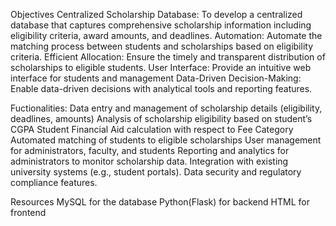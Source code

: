 Objectives
Centralized Scholarship Database: To develop a centralized database that captures comprehensive scholarship information including eligibility criteria, award amounts, and deadlines.
Automation: Automate the matching process between students and scholarships based on eligibility criteria.
Efficient Allocation: Ensure the timely and transparent distribution of scholarships to eligible students.
User Interface: Provide an intuitive web interface for students and management
Data-Driven Decision-Making: Enable data-driven decisions with analytical tools and reporting features. 

Fuctionalities:
Data entry and management of scholarship details (eligibility, deadlines, amounts)
Analysis of scholarship eligibility based on student’s CGPA
Student Financial Aid calculation with respect to Fee Category
Automated matching of students to eligible scholarships
User management for administrators, faculty, and students
Reporting and analytics for administrators to monitor scholarship data.
Integration with existing university systems (e.g., student portals).
Data security and regulatory compliance features.


Resources
MySQL for the database
Python(Flask) for backend
HTML for frontend

